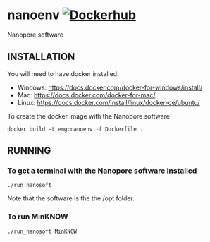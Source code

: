 # nanoenv [![Dockerhub](https://img.shields.io/docker/automated/jrottenberg/ffmpeg.svg)](https://hub.docker.com/r/nunofonseca/nanoenv/tags/)
Nanopore software

## INSTALLATION

You will need to have docker installed: 
- Windows: https://docs.docker.com/docker-for-windows/install/
- Mac: https://docs.docker.com/docker-for-mac/
- Linux: https://docs.docker.com/install/linux/docker-ce/ubuntu/


To create the docker image with the Nanopore software

`docker build -t emg:nanoenv -f Dockerfile .`


## RUNNING

### To get a terminal with the Nanopore software installed

`./run_nanosoft`

Note that the software is the the /opt folder.


### To run MinKNOW

`./run_nanosoft MinKNOW`
 

